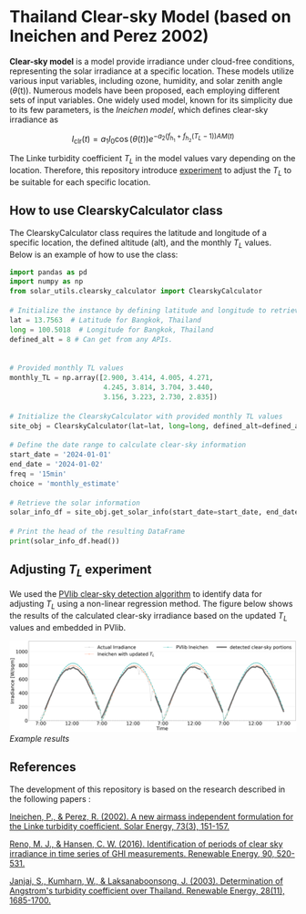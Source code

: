 # Thailand Clear-sky Model (based on Ineichen and Perez 2002)


**Clear-sky model** is a model provide irradiance under cloud-free conditions, representing the solar irradiance at a specific location. These models utilize various input variables, including ozone, humidity, and solar zenith angle ($\theta$(t)). Numerous models have been proposed, each employing different sets of input variables. One widely used model, known for its simplicity due to its few parameters, is the *Ineichen model*, which defines clear-sky irradiance as

$$ 
I_{\mathrm{clr}}(t) = a_{1}I_{0} \cos(\theta(t))e^{-a_{2}(f_{h_1}+f_{h_2}(T_{L}-1))AM(t)}
$$

The Linke turbidity coefficient $T_L$ in the model values vary depending on the location. Therefore, this repository introduce [experiment](./evaluate_monthly_TL.ipynb) to adjust the $T_L$ to be suitable for each specific location.


## How to use ClearskyCalculator class

The ClearskyCalculator class requires the latitude and longitude of a specific location, the defined altitude (alt), and the monthly $T_L$ values. Below is an example of how to use the class:
``` python
import pandas as pd
import numpy as np
from solar_utils.clearsky_calculator import ClearskyCalculator

# Initialize the instance by defining latitude and longitude to retrieve relevant parameters
lat = 13.7563  # Latitude for Bangkok, Thailand
long = 100.5018  # Longitude for Bangkok, Thailand
defined_alt = 8 # Can get from any APIs.


# Provided monthly TL values
monthly_TL = np.array([2.900, 3.414, 4.005, 4.271, 
                       4.245, 3.814, 3.704, 3.440, 
                       3.156, 3.223, 2.730, 2.835])

# Initialize the ClearskyCalculator with provided monthly TL values
site_obj = ClearskyCalculator(lat=lat, long=long, defined_alt=defined_alt, monthly_TL=monthly_TL)

# Define the date range to calculate clear-sky information
start_date = '2024-01-01'
end_date = '2024-01-02'
freq = '15min'
choice = 'monthly_estimate'

# Retrieve the solar information
solar_info_df = site_obj.get_solar_info(start_date=start_date, end_date=end_date, freq=freq, choice=choice)

# Print the head of the resulting DataFrame
print(solar_info_df.head())

```

## Adjusting $T_L$ experiment

We used the [PVlib clear-sky detection algorithm](https://pvlib-python.readthedocs.io/en/stable/reference/generated/pvlib.clearsky.detect_clearsky.html#pvlib.clearsky.detect_clearsky) to identify data for adjusting $T_L$ using a non-linear regression method. The figure below shows the results of the calculated clear-sky irradiance based on the updated $T_L$ values and embedded in PVlib.




![Adjusted TL examples](figures/compare_clr.png "Adjusted TL examples")
*Example results*


## References


The development of this repository is based on the research described in the following papers : 

[Ineichen, P., & Perez, R. (2002). A new airmass independent formulation for the Linke turbidity coefficient. Solar Energy, 73(3), 151-157.](https://www.sciencedirect.com/science/article/abs/pii/S0038092X02000452) 

[Reno, M. J., & Hansen, C. W. (2016). Identification of periods of clear sky irradiance in time series of GHI measurements. Renewable Energy, 90, 520-531.](https://www.sciencedirect.com/science/article/abs/pii/S0960148115305358)

[Janjai, S., Kumharn, W., & Laksanaboonsong, J. (2003). Determination of Angstrom's turbidity coefficient over Thailand. Renewable Energy, 28(11), 1685-1700.](https://www.sciencedirect.com/science/article/abs/pii/S0960148103000107?via%3Dihub)

